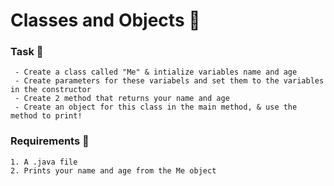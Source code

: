 # Classes and Objects 🍵

### Task 🐧
```
 - Create a class called "Me" & intialize variables name and age
 - Create parameters for these variabels and set them to the variables in the constructor
 - Create 2 method that returns your name and age
 - Create an object for this class in the main method, & use the method to print!
```
### Requirements 🏫
```
1. A .java file
2. Prints your name and age from the Me object
```
